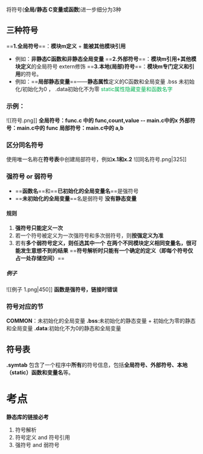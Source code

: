 将符号(**全局/静态 C变量或函数**)进一步细分为3种
## 三种符号
==**1.全局符号**==：**模块m定义** + **能被其他模块引用**
- 例如：**非静态C函数和非静态全局变量**
==**2.外部符号**==：**模块m引用+其他模块定义**的全局符号
	extern修饰
==**3.本地(局部)符号**==：**模块m专门定义和引用**的符号。
- 例如：==**局部静态变量**==——**静态属性**定义的C函数和全局变量
  .bss 未初始化/初始化为0 ， .data初始化不为零
<font color="#00b050">static属性隐藏变量和函数名字</font>
### **示例：**
![[符号.png]]
**全局符号：func.c 中的 func,count,value -- main.c中的x** 
**外部符号：main.c中的 func**
**局部符号：main.c中的 a,b** 
### **区分同名符号**
使用唯一名称在**符号表**中创建局部符号，例如**x.1和x.2**
![[同名符号.png|325]]
### **强符号 or 弱符号**
- ==**函数名**==和==**已初始化的全局变量名**==是强符号
- ==**未初始化的全局变量**==名是弱符号
  **没有静态变量**
#### **规则**
1. **强符号只能定义一次**
2. 若一个符号被定义为一次强符号和多次弱符号，则**按强定义为准**
3. 若有**多个弱符号定义，则任选其中一个**
   **在两个不同模块定义相同变量名，很可能发生意想不到的结果**
==**符号解析时只能有一个确定的定义（即每个符号仅占一处存储空间）**==
##### 例子
![[例子 1.png|450]]
**函数是强符号，链接时错误**
### **符号对应的节**
**COMMON**：未初始化的全局变量
**.bss**:未初始化的静态变量 + 初始化为零的静态和全局变量
**.data**:初始化不为0的静态和全局变量


## 符号表
**.symtab** 
包含了一个程序中**所有**的符号信息，包括**全局符号、外部符号、本地（static）函数和变量名**等。




# 考点
**静态库的链接必考**
1. 符号解析 
2. 符号定义 and 符号引用
3. 强符号 and 弱符号